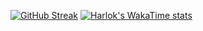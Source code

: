 [![GitHub Streak](https://streak-stats.demolab.com?user=whalswo412&theme=cobalt2&hide_border=%EA%B1%B0%EC%A7%93&date_format=M%20j%5B%2C%20Y%5D)](https://git.io/streak-stats)
[![Harlok's WakaTime stats](https://github-readme-stats.vercel.app/api/wakatime?username=whalswo412@gmail.com)](https://github.com/anuraghazra/github-readme-stats)
